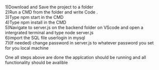 1)Download and Save the project to a folder  
2)Run a CMD from the folder and write Code .  
3)Type npm start in the CMD  
4)Type npm install in the CMD  
5)Navigate to server.js on the backend folder on VScode and open a intergrated terminal and type node server.js  
6)import the SQL file userlogin in mysql  
7)(If needed) change password in server.js to whatever password you set for you local machine  

One all steps above are done the applcation should be running and all functionality should be avalible
